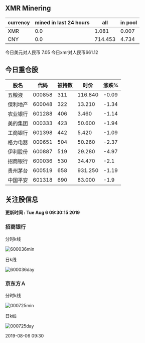 ## XMR Minering

|currency|mined in last 24 hours|all|in pool|
|---|---|---|---|
|XMR|0.0|1.081|0.007|
|CNY|0.0|714.453|4.734|

今日美元对人民币 7.05	今日xmr对人民币661.12


## 今日重仓股 

|股名|代码|被持数|时价|涨跌%|
|---|---|---|---|---|
|五粮液|000858|311|116.840|-0.09|
|保利地产|600048|322|13.210|-1.34|
|农业银行|601288|406|3.460|-1.14|
|美的集团|000333|423|50.600|-1.94|
|工商银行|601398|442|5.420|-1.09|
|格力电器|000651|504|50.260|-2.37|
|伊利股份|600887|519|29.280|-4.97|
|招商银行|600036|530|34.470|-2.1|
|贵州茅台|600519|658|931.250|-1.19|
|中国平安|601318|690|83.000|-1.9|

## 关注股信息
**更新时间 : Tue Aug  6 09:30:15 2019**
### 招商银行 
分时k线

![600036min](http://image.sinajs.cn/newchart/min/n/sh600036.gif)

日k线

![600036day](http://image.sinajs.cn/newchart/daily/n/sh600036.gif)

### 京东方Ａ 
分时k线

![000725min](http://image.sinajs.cn/newchart/min/n/sz000725.gif)

日k线

![000725day](http://image.sinajs.cn/newchart/daily/n/sz000725.gif)

2019-08-06 09:30